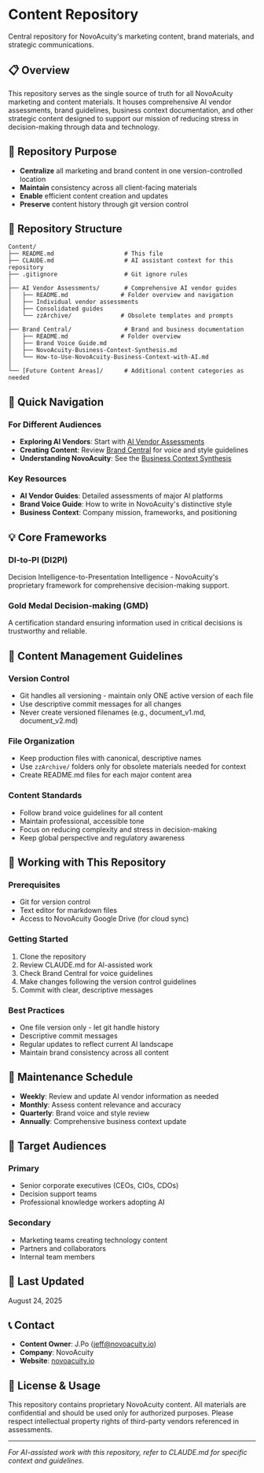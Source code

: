 # Content Repository

Central repository for NovoAcuity's marketing content, brand materials, and strategic communications.

## 📋 Overview

This repository serves as the single source of truth for all NovoAcuity marketing and content materials. It houses comprehensive AI vendor assessments, brand guidelines, business context documentation, and other strategic content designed to support our mission of reducing stress in decision-making through data and technology.

## 🎯 Repository Purpose

- **Centralize** all marketing and brand content in one version-controlled location
- **Maintain** consistency across all client-facing materials
- **Enable** efficient content creation and updates
- **Preserve** content history through git version control

## 📁 Repository Structure

```
Content/
├── README.md                    # This file
├── CLAUDE.md                    # AI assistant context for this repository
├── .gitignore                   # Git ignore rules
│
├── AI Vendor Assessments/       # Comprehensive AI vendor guides
│   ├── README.md               # Folder overview and navigation
│   ├── Individual vendor assessments
│   ├── Consolidated guides
│   └── zzArchive/              # Obsolete templates and prompts
│
├── Brand Central/               # Brand and business documentation
│   ├── README.md               # Folder overview
│   ├── Brand Voice Guide.md
│   ├── NovoAcuity-Business-Context-Synthesis.md
│   └── How-to-Use-NovoAcuity-Business-Context-with-AI.md
│
└── [Future Content Areas]/      # Additional content categories as needed
```

## 🚀 Quick Navigation

### For Different Audiences

- **Exploring AI Vendors**: Start with [AI Vendor Assessments](AI%20Vendor%20Assessments/)
- **Creating Content**: Review [Brand Central](Brand%20Central/) for voice and style guidelines
- **Understanding NovoAcuity**: See the [Business Context Synthesis](Brand%20Central/NovoAcuity-Business-Context-Synthesis.md)

### Key Resources

- **AI Vendor Guides**: Detailed assessments of major AI platforms
- **Brand Voice Guide**: How to write in NovoAcuity's distinctive style
- **Business Context**: Company mission, frameworks, and positioning

## 💡 Core Frameworks

### DI-to-PI (DI2PI)
Decision Intelligence-to-Presentation Intelligence - NovoAcuity's proprietary framework for comprehensive decision-making support.

### Gold Medal Decision-making (GMD)
A certification standard ensuring information used in critical decisions is trustworthy and reliable.

## 📝 Content Management Guidelines

### Version Control
- Git handles all versioning - maintain only ONE active version of each file
- Use descriptive commit messages for all changes
- Never create versioned filenames (e.g., document_v1.md, document_v2.md)

### File Organization
- Keep production files with canonical, descriptive names
- Use `zzArchive/` folders only for obsolete materials needed for context
- Create README.md files for each major content area

### Content Standards
- Follow brand voice guidelines for all content
- Maintain professional, accessible tone
- Focus on reducing complexity and stress in decision-making
- Keep global perspective and regulatory awareness

## 🔧 Working with This Repository

### Prerequisites
- Git for version control
- Text editor for markdown files
- Access to NovoAcuity Google Drive (for cloud sync)

### Getting Started
1. Clone the repository
2. Review CLAUDE.md for AI-assisted work
3. Check Brand Central for voice guidelines
4. Make changes following the version control guidelines
5. Commit with clear, descriptive messages

### Best Practices
- One file version only - let git handle history
- Descriptive commit messages
- Regular updates to reflect current AI landscape
- Maintain brand consistency across all content

## 🔄 Maintenance Schedule

- **Weekly**: Review and update AI vendor information as needed
- **Monthly**: Assess content relevance and accuracy
- **Quarterly**: Brand voice and style review
- **Annually**: Comprehensive business context update

## 👥 Target Audiences

### Primary
- Senior corporate executives (CEOs, CIOs, CDOs)
- Decision support teams
- Professional knowledge workers adopting AI

### Secondary
- Marketing teams creating technology content
- Partners and collaborators
- Internal team members

## 📅 Last Updated

August 24, 2025

## 📞 Contact

- **Content Owner**: J.Po (jeff@novoacuity.io)
- **Company**: NovoAcuity
- **Website**: [novoacuity.io](https://novoacuity.io)

## 📄 License & Usage

This repository contains proprietary NovoAcuity content. All materials are confidential and should be used only for authorized purposes. Please respect intellectual property rights of third-party vendors referenced in assessments.

---

*For AI-assisted work with this repository, refer to CLAUDE.md for specific context and guidelines.*